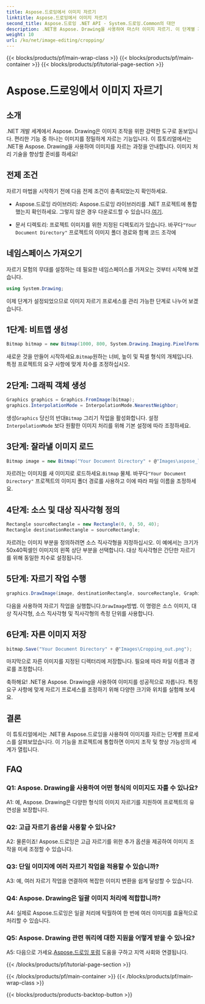 ```yaml
---
title: Aspose.드로잉에서 이미지 자르기
linktitle: Aspose.드로잉에서 이미지 자르기
second_title: Aspose.드로잉 .NET API - System.드로잉.Common의 대안
description: .NET용 Aspose. Drawing을 사용하여 마스터 이미지 자르기. 이 단계별 가이드를 통해 개발자는 손쉽게 이미지 처리 기술을 향상할 수 있습니다.
weight: 10
url: /ko/net/image-editing/cropping/
---
```


{{< blocks/products/pf/main-wrap-class >}}
{{< blocks/products/pf/main-container >}}
{{< blocks/products/pf/tutorial-page-section >}}

# Aspose.드로잉에서 이미지 자르기

## 소개

.NET 개발 세계에서 Aspose. Drawing은 이미지 조작을 위한 강력한 도구로 돋보입니다. 편리한 기능 중 하나는 이미지를 정밀하게 자르는 기능입니다. 이 튜토리얼에서는 .NET용 Aspose. Drawing을 사용하여 이미지를 자르는 과정을 안내합니다. 이미지 처리 기술을 향상할 준비를 하세요!

## 전제 조건

자르기 마법을 시작하기 전에 다음 전제 조건이 충족되었는지 확인하세요.

-  Aspose.드로잉 라이브러리: Aspose.드로잉 라이브러리를 .NET 프로젝트에 통합했는지 확인하세요. 그렇지 않은 경우 다운로드할 수 있습니다.[여기](https://releases.aspose.com/drawing/net/).

-  문서 디렉토리: 프로젝트 이미지를 위한 지정된 디렉토리가 있습니다. 바꾸다`"Your Document Directory"` 프로젝트의 이미지 폴더 경로와 함께 코드 조각에

## 네임스페이스 가져오기

자르기 모험의 무대를 설정하는 데 필요한 네임스페이스를 가져오는 것부터 시작해 보겠습니다.

```csharp
using System.Drawing;
```

이제 단계가 설정되었으므로 이미지 자르기 프로세스를 관리 가능한 단계로 나누어 보겠습니다.

## 1단계: 비트맵 생성

```csharp
Bitmap bitmap = new Bitmap(1000, 800, System.Drawing.Imaging.PixelFormat.Format32bppPArgb);
```

 새로운 것을 만들어 시작하세요.`Bitmap`원하는 너비, 높이 및 픽셀 형식의 개체입니다. 특정 프로젝트의 요구 사항에 맞게 치수를 조정하십시오.

## 2단계: 그래픽 객체 생성

```csharp
Graphics graphics = Graphics.FromImage(bitmap);
graphics.InterpolationMode = InterpolationMode.NearestNeighbor;
```

 생성`Graphics` 당신의 반대`Bitmap` 그리기 작업을 활성화합니다. 설정`InterpolationMode` 보다 원활한 이미지 처리를 위해 기본 설정에 따라 조정하세요.

## 3단계: 잘라낼 이미지 로드

```csharp
Bitmap image = new Bitmap("Your Document Directory" + @"Images\aspose_logo.png");
```

 자르려는 이미지를 새 이미지로 로드하세요.`Bitmap` 물체. 바꾸다`"Your Document Directory"` 프로젝트의 이미지 폴더 경로를 사용하고 이에 따라 파일 이름을 조정하세요.

## 4단계: 소스 및 대상 직사각형 정의

```csharp
Rectangle sourceRectangle = new Rectangle(0, 0, 50, 40);
Rectangle destinationRectangle = sourceRectangle;
```

자르려는 이미지 부분을 정의하려면 소스 직사각형을 지정하십시오. 이 예에서는 크기가 50x40픽셀인 이미지의 왼쪽 상단 부분을 선택합니다. 대상 직사각형은 간단한 자르기를 위해 동일한 치수로 설정됩니다.

## 5단계: 자르기 작업 수행

```csharp
graphics.DrawImage(image, destinationRectangle, sourceRectangle, GraphicsUnit.Pixel);
```

 다음을 사용하여 자르기 작업을 실행합니다.`DrawImage`방법. 이 명령은 소스 이미지, 대상 직사각형, 소스 직사각형 및 직사각형의 측정 단위를 사용합니다.

## 6단계: 자른 이미지 저장

```csharp
bitmap.Save("Your Document Directory" + @"Images\Cropping_out.png");
```

마지막으로 자른 이미지를 지정된 디렉터리에 저장합니다. 필요에 따라 파일 이름과 경로를 조정합니다.

축하해요! .NET용 Aspose. Drawing을 사용하여 이미지를 성공적으로 자릅니다. 특정 요구 사항에 맞게 자르기 프로세스를 조정하기 위해 다양한 크기와 위치를 실험해 보세요.

## 결론

이 튜토리얼에서는 .NET용 Aspose.드로잉을 사용하여 이미지를 자르는 단계별 프로세스를 살펴보았습니다. 이 기능을 프로젝트에 통합하면 이미지 조작 및 향상 가능성의 세계가 열립니다.

## FAQ

### Q1: Aspose. Drawing을 사용하여 어떤 형식의 이미지도 자를 수 있나요?

A1: 예, Aspose. Drawing은 다양한 형식의 이미지 자르기를 지원하여 프로젝트의 유연성을 보장합니다.

### Q2: 고급 자르기 옵션을 사용할 수 있나요?

A2: 물론이죠! Aspose.드로잉은 고급 자르기를 위한 추가 옵션을 제공하여 이미지 조작을 미세 조정할 수 있습니다.

### Q3: 단일 이미지에 여러 자르기 작업을 적용할 수 있습니까?

A3: 예, 여러 자르기 작업을 연결하여 복잡한 이미지 변환을 쉽게 달성할 수 있습니다.

### Q4: Aspose. Drawing은 일괄 이미지 처리에 적합합니까?

A4: 실제로 Aspose.드로잉은 일괄 처리에 탁월하여 한 번에 여러 이미지를 효율적으로 처리할 수 있습니다.

### Q5: Aspose. Drawing 관련 쿼리에 대한 지원을 어떻게 받을 수 있나요?

 A5: 다음으로 가세요.[Aspose.드로잉 포럼](https://forum.aspose.com/c/diagram/17) 도움을 구하고 지역 사회와 연결됩니다.

{{< /blocks/products/pf/tutorial-page-section >}}

{{< /blocks/products/pf/main-container >}}
{{< /blocks/products/pf/main-wrap-class >}}

{{< blocks/products/products-backtop-button >}}
